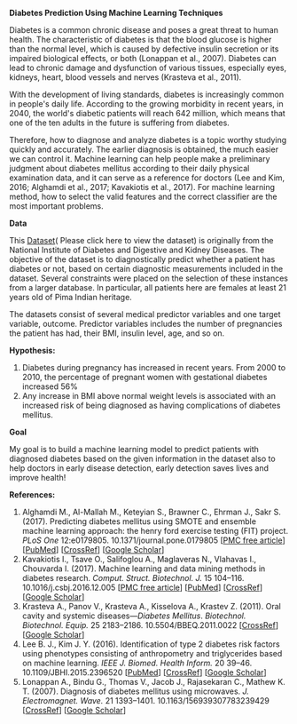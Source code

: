 **Diabetes Prediction Using Machine Learning Techniques**

Diabetes is a common chronic disease and poses a great threat to human health. The characteristic of diabetes is that the blood glucose is higher than the normal level, which is caused by defective insulin secretion or its impaired biological effects, or both (Lonappan et al., 2007). Diabetes can lead to chronic damage and dysfunction of various tissues, especially eyes, kidneys, heart, blood vessels and nerves (Krasteva et al., 2011).

With the development of living standards, diabetes is increasingly common in people&#39;s daily life. According to the growing morbidity in recent years, in 2040, the world&#39;s diabetic patients will reach 642 million, which means that one of the ten adults in the future is suffering from diabetes.

Therefore, how to diagnose and analyze diabetes is a topic worthy studying quickly and accurately. The earlier diagnosis is obtained, the much easier we can control it. Machine learning can help people make a preliminary judgment about diabetes mellitus according to their daily physical examination data, and it can serve as a reference for doctors (Lee and Kim, 2016; Alghamdi et al., 2017; Kavakiotis et al., 2017). For machine learning method, how to select the valid features and the correct classifier are the most important problems.

**Data**

This [Dataset](https://www.kaggle.com/uciml/pima-indians-diabetes-database)( Please click here to view the dataset) is originally from the National Institute of Diabetes and Digestive and Kidney Diseases. The objective of the dataset is to diagnostically predict whether a patient has diabetes or not, based on certain diagnostic measurements included in the dataset. Several constraints were placed on the selection of these instances from a larger database. In particular, all patients here are females at least 21 years old of Pima Indian heritage.

The datasets consist of several medical predictor variables and one target variable, outcome. Predictor variables includes the number of pregnancies the patient has had, their BMI, insulin level, age, and so on.

**Hypothesis:**
1.	Diabetes during pregnancy has increased in recent years. From 2000 to 2010, the percentage of pregnant women with gestational diabetes increased 56%
2.	Any increase in BMI above normal weight levels is associated with an increased risk of being diagnosed as having complications of diabetes mellitus.

**Goal**

My goal is to build a machine learning model to predict patients with diagnosed diabetes based on the given information in the dataset also to help doctors in early disease detection, early detection saves lives and improve health!

**References:**

1. Alghamdi M., Al-Mallah M., Keteyian S., Brawner C., Ehrman J., Sakr S. (2017). Predicting diabetes mellitus using SMOTE and ensemble machine learning approach: the henry ford exercise testing (FIT) project. _PLoS One_ 12:e0179805. 10.1371/journal.pone.0179805 [[PMC free article](https://www.ncbi.nlm.nih.gov/pmc/articles/PMC5524285/)] [[PubMed](https://www.ncbi.nlm.nih.gov/pubmed/28738059)] [[CrossRef](https://dx.doi.org/10.1371%2Fjournal.pone.0179805)] [[Google Scholar](https://scholar.google.com/scholar_lookup?journal=PLoS+One&amp;title=Predicting+diabetes+mellitus+using+SMOTE+and+ensemble+machine+learning+approach:+the+henry+ford+exercise+testing+(FIT)+project.&amp;author=M.+Alghamdi&amp;author=M.+Al-Mallah&amp;author=S.+Keteyian&amp;author=C.+Brawner&amp;author=J.+Ehrman&amp;volume=12&amp;issue=e0179805&amp;publication_year=2017&amp;pmid=28738059&amp;doi=10.1371/journal.pone.0179805&amp;)]
2. Kavakiotis I., Tsave O., Salifoglou A., Maglaveras N., Vlahavas I., Chouvarda I. (2017). Machine learning and data mining methods in diabetes research. _Comput. Struct. Biotechnol. J._ 15 104–116. 10.1016/j.csbj.2016.12.005 [[PMC free article](https://www.ncbi.nlm.nih.gov/pmc/articles/PMC5257026/)] [[PubMed](https://www.ncbi.nlm.nih.gov/pubmed/28138367)] [[CrossRef](https://dx.doi.org/10.1016%2Fj.csbj.2016.12.005)] [[Google Scholar](https://scholar.google.com/scholar_lookup?journal=Comput.+Struct.+Biotechnol.+J.&amp;title=Machine+learning+and+data+mining+methods+in+diabetes+research.&amp;author=I.+Kavakiotis&amp;author=O.+Tsave&amp;author=A.+Salifoglou&amp;author=N.+Maglaveras&amp;author=I.+Vlahavas&amp;volume=15&amp;publication_year=2017&amp;pages=104-116&amp;pmid=28138367&amp;doi=10.1016/j.csbj.2016.12.005&amp;)]
3. Krasteva A., Panov V., Krasteva A., Kisselova A., Krastev Z. (2011). Oral cavity and systemic diseases—_Diabetes Mellitus_. _Biotechnol. Biotechnol. Equip._ 25 2183–2186. 10.5504/BBEQ.2011.0022 [[CrossRef](https://dx.doi.org/10.5504%2FBBEQ.2011.0022)] [[Google Scholar](https://scholar.google.com/scholar_lookup?journal=Biotechnol.+Biotechnol.+Equip.&amp;title=Oral+cavity+and+systemic+diseases%E2%80%94Diabetes+Mellitus.&amp;author=A.+Krasteva&amp;author=V.+Panov&amp;author=A.+Krasteva&amp;author=A.+Kisselova&amp;author=Z.+Krastev&amp;volume=25&amp;publication_year=2011&amp;pages=2183-2186&amp;doi=10.5504/BBEQ.2011.0022&amp;)]
4. Lee B. J., Kim J. Y. (2016). Identification of type 2 diabetes risk factors using phenotypes consisting of anthropometry and triglycerides based on machine learning. _IEEE J. Biomed. Health Inform._ 20 39–46. 10.1109/JBHI.2015.2396520 [[PubMed](https://www.ncbi.nlm.nih.gov/pubmed/25675467)] [[CrossRef](https://dx.doi.org/10.1109%2FJBHI.2015.2396520)] [[Google Scholar](https://scholar.google.com/scholar_lookup?journal=IEEE+J.+Biomed.+Health+Inform.&amp;title=Identification+of+type+2+diabetes+risk+factors+using+phenotypes+consisting+of+anthropometry+and+triglycerides+based+on+machine+learning.&amp;author=B.+J.+Lee&amp;author=J.+Y.+Kim&amp;volume=20&amp;publication_year=2016&amp;pages=39-46&amp;pmid=25675467&amp;doi=10.1109/JBHI.2015.2396520&amp;)]
5. Lonappan A., Bindu G., Thomas V., Jacob J., Rajasekaran C., Mathew K. T. (2007). Diagnosis of diabetes mellitus using microwaves. _J. Electromagnet. Wave._ 21 1393–1401. 10.1163/156939307783239429 [[CrossRef](https://dx.doi.org/10.1163%2F156939307783239429)] [[Google Scholar](https://scholar.google.com/scholar_lookup?journal=J.+Electromagnet.+Wave.&amp;title=Diagnosis+of+diabetes+mellitus+using+microwaves.&amp;author=A.+Lonappan&amp;author=G.+Bindu&amp;author=V.+Thomas&amp;author=J.+Jacob&amp;author=C.+Rajasekaran&amp;volume=21&amp;publication_year=2007&amp;pages=1393-1401&amp;doi=10.1163/156939307783239429&amp;)]
